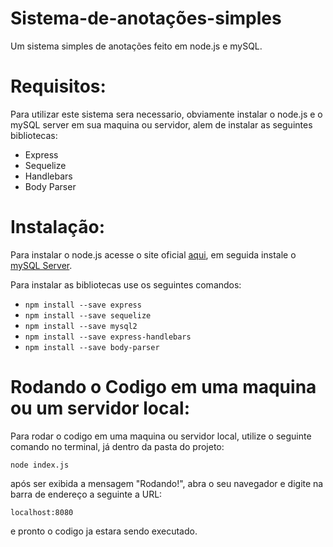 # Sistema-de-anotações-simples
Um sistema simples de anotações feito em node.js e mySQL.

# Requisitos:
Para utilizar este sistema sera necessario, obviamente instalar o node.js e o mySQL server em sua maquina ou servidor, alem de instalar as 
seguintes bibliotecas:

- Express
- Sequelize
- Handlebars
- Body Parser

# Instalação:
Para instalar o node.js acesse o site oficial [aqui](https://nodejs.org/), em seguida instale o [mySQL Server](http://mysql.com).

Para instalar as bibliotecas use os seguintes comandos:

- `npm install --save express`
- `npm install --save sequelize`
- `npm install --save mysql2`
- `npm install --save express-handlebars`
- `npm install --save body-parser`

# Rodando o Codigo em uma maquina ou um servidor local:
Para rodar o codigo em uma maquina ou servidor local, utilize o seguinte comando no terminal, já dentro da pasta do projeto:

`node index.js`

após ser exibida a mensagem "Rodando!", abra o seu navegador e digite na barra de endereço a seguinte a URL:

`localhost:8080`

e pronto o codigo ja estara sendo executado.
